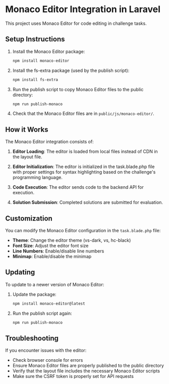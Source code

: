 # Monaco Editor Integration in Laravel

This project uses Monaco Editor for code editing in challenge tasks. 

## Setup Instructions

1. Install the Monaco Editor package:
   ```bash
   npm install monaco-editor
   ```

2. Install the fs-extra package (used by the publish script):
   ```bash
   npm install fs-extra
   ```

3. Run the publish script to copy Monaco Editor files to the public directory:
   ```bash
   npm run publish-monaco
   ```

4. Check that the Monaco Editor files are in `public/js/monaco-editor/`.

## How it Works

The Monaco Editor integration consists of:

1. **Editor Loading**: The editor is loaded from local files instead of CDN in the layout file.

2. **Editor Initialization**: The editor is initialized in the task.blade.php file with proper settings for syntax highlighting based on the challenge's programming language.

3. **Code Execution**: The editor sends code to the backend API for execution.

4. **Solution Submission**: Completed solutions are submitted for evaluation.

## Customization

You can modify the Monaco Editor configuration in the `task.blade.php` file:

- **Theme**: Change the editor theme (vs-dark, vs, hc-black)
- **Font Size**: Adjust the editor font size
- **Line Numbers**: Enable/disable line numbers
- **Minimap**: Enable/disable the minimap

## Updating

To update to a newer version of Monaco Editor:

1. Update the package:
   ```bash
   npm install monaco-editor@latest
   ```

2. Run the publish script again:
   ```bash
   npm run publish-monaco
   ```

## Troubleshooting

If you encounter issues with the editor:

- Check browser console for errors
- Ensure Monaco Editor files are properly published to the public directory
- Verify that the layout file includes the necessary Monaco Editor scripts
- Make sure the CSRF token is properly set for API requests 